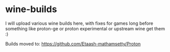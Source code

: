 # wine-builds

I will upload various wine builds here, with fixes for games long before something like proton-ge or proton experimental or upstream wine get them :)

Builds moved to: https://github.com/Etaash-mathamsetty/Proton
